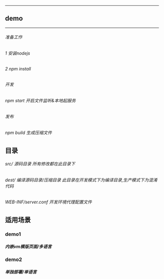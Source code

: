 
----------------
demo
-------------------------------
-------------------------------


###### 准备工作
###### 1 安装nodejs 
###### 2 npm install

###### 开发
###### npm start     开启文件监听&本地起服务

###### 发布
###### npm build     生成压缩文件

##  目录

###### src/  源码目录             所有修改都在此目录下
###### dest/ 编译源码目录/压缩目录  此目录在开发模式下为编译目录,生产模式下为混淆代码
###### WEB-INF/server.conf       开发环境代理配置文件

## 适用场景

### demo1 
##### 内嵌vm模版页面/多语言

### demo2
##### 单独部署/单语言

